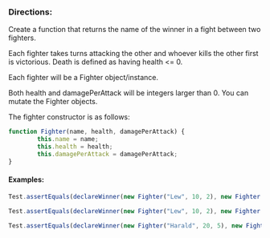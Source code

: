 ### Directions:

Create a function that returns the name of the winner in a fight between two fighters.

Each fighter takes turns attacking the other and whoever kills the other first is victorious. Death is defined as having health <= 0.

Each fighter will be a Fighter object/instance.

Both health and damagePerAttack will be integers larger than 0. You can mutate the Fighter objects.

The fighter constructor is as follows:

```javascript
function Fighter(name, health, damagePerAttack) {
        this.name = name;
        this.health = health;
        this.damagePerAttack = damagePerAttack;
}
```


#### Examples:

```javascript
Test.assertEquals(declareWinner(new Fighter("Lew", 10, 2), new Fighter("Harry", 5, 4), "Lew"), "Lew")

Test.assertEquals(declareWinner(new Fighter("Lew", 10, 2), new Fighter("Harry", 5, 4), "Harry"), "Harry")

Test.assertEquals(declareWinner(new Fighter("Harald", 20, 5), new Fighter("Harry", 5, 4), "Harry"), "Harald")
```

